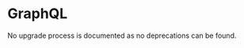 <!-- NOTE: THIS FILE IS AUTOGENERATED. DO NOT EDIT BY HAND. -->
<!-- see templates/registry/markdown/attribute_namespace.md.j2 -->

# GraphQL

No upgrade process is documented as no deprecations can be found.
